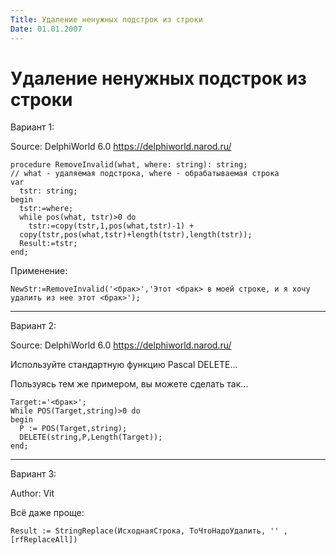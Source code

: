 ```yaml
---
Title: Удаление ненужных подстрок из строки
Date: 01.01.2007
---
```



Удаление ненужных подстрок из строки
====================================

Вариант 1:

Source: DelphiWorld 6.0 <https://delphiworld.narod.ru/>

    procedure RemoveInvalid(what, where: string): string;
    // what - удаляемая подстрока, where - обрабатываемая строка
    var
      tstr: string;
    begin
      tstr:=where;
      while pos(what, tstr)>0 do
        tstr:=copy(tstr,1,pos(what,tstr)-1) +
      copy(tstr,pos(what,tstr)+length(tstr),length(tstr));
      Result:=tstr;
    end; 

Применение: 

    NewStr:=RemoveInvalid('<брак>','Этот <брак> в моей строке, и я хочу удалить из нее этот <брак>');

------------------------------------------------------------------------

Вариант 2:

Source: DelphiWorld 6.0 <https://delphiworld.narod.ru/>

Используйте стандартную функцию Pascal DELETE...

Пользуясь тем же примером, вы можете сделать так...

    Target:='<брак>';
    While POS(Target,string)>0 do
    begin
      P := POS(Target,string);
      DELETE(string,P,Length(Target));
    end;



 

------------------------------------------------------------------------

Вариант 3:

Author: Vit

Всё даже проще:

    Result := StringReplace(ИсходнаяСтрока, ТоЧтоНадоУдалить, '' , [rfReplaceAll])

